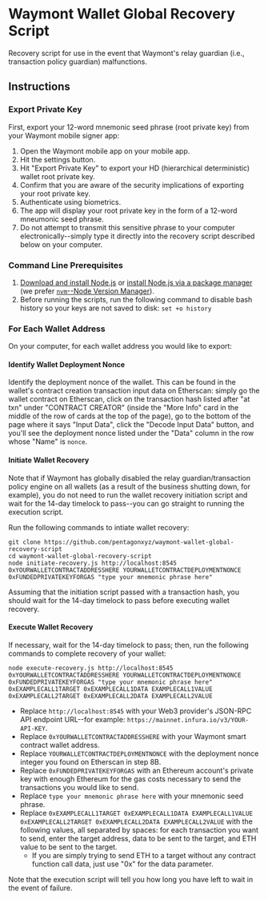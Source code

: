 # Waymont Wallet Global Recovery Script

Recovery script for use in the event that Waymont's relay guardian (i.e., transaction policy guardian) malfunctions.

## Instructions

### Export Private Key

First, export your 12-word mnemonic seed phrase (root private key) from your Waymont mobile signer app:

1. Open the Waymont mobile app on your mobile app.
2. Hit the settings button.
3. Hit "Export Private Key" to export your HD (hierarchical deterministic) wallet root private key.
4. Confirm that you are aware of the security implications of exporting your root private key.
5. Authenticate using biometrics.
6. The app will display your root private key in the form of a 12-word mneumonic seed phrase.
7. Do not attempt to transmit this sensitive phrase to your computer electronically--simply type it directly into the recovery script described below on your computer.

### Command Line Prerequisites

1. [Download and install Node.js](https://nodejs.org/en/download/) or [install Node.js via a package manager](https://nodejs.org/en/download/package-manager/) (we prefer [`nvm`--Node Version Manager](https://github.com/nvm-sh/nvm#install--update-script)).
2. Before running the scripts, run the following command to disable bash history so your keys are not saved to disk: `set +o history`

### For Each Wallet Address

On your computer, for each wallet address you would like to export:

#### Identify Wallet Deployment Nonce

Identify the deployment nonce of the wallet. This can be found in the wallet's contract creation transaction input data on Etherscan: simply go the wallet contract on Etherscan, click on the transaction hash listed after "at txn" under "CONTRACT CREATOR" (inside the "More Info" card in the middle of the row of cards at the top of the page), go to the bottom of the page where it says "Input Data", click the "Decode Input Data" button, and you'll see the deployment nonce listed under the "Data" column in the row whose "Name" is `nonce`.

#### Initiate Wallet Recovery

Note that if Waymont has globally disabled the relay guardian/transaction policy engine on all wallets (as a result of the business shutting down, for example), you do not need to run the wallet recovery initiation script and wait for the 14-day timelock to pass--you can go straight to running the execution script.

Run the following commands to intiate wallet recovery:

```
git clone https://github.com/pentagonxyz/waymont-wallet-global-recovery-script
cd waymont-wallet-global-recovery-script
node initiate-recovery.js http://localhost:8545 0xYOURWALLETCONTRACTADDRESSHERE YOURWALLETCONTRACTDEPLOYMENTNONCE 0xFUNDEDPRIVATEKEYFORGAS "type your mnemonic phrase here"
```

Assuming that the initiation script passed with a transaction hash, you should wait for the 14-day timelock to pass before executing wallet recovery.

#### Execute Wallet Recovery

If necessary, wait for the 14-day timelock to pass; then, run the following commands to complete recovery of your wallet:

```
node execute-recovery.js http://localhost:8545 0xYOURWALLETCONTRACTADDRESSHERE YOURWALLETCONTRACTDEPLOYMENTNONCE 0xFUNDEDPRIVATEKEYFORGAS "type your mnemonic phrase here" 0xEXAMPLECALL1TARGET 0xEXAMPLECALL1DATA EXAMPLECALL1VALUE 0xEXAMPLECALL2TARGET 0xEXAMPLECALL2DATA EXAMPLECALL2VALUE
```

- Replace `http://localhost:8545` with your Web3 provider's JSON-RPC API endpoint URL--for example: `https://mainnet.infura.io/v3/YOUR-API-KEY`.
- Replace `0xYOURWALLETCONTRACTADDRESSHERE` with your Waymont smart contract wallet address.
- Replace `YOURWALLETCONTRACTDEPLOYMENTNONCE` with the deployment nonce integer you found on Etherscan in step 8B.
- Replace `0xFUNDEDPRIVATEKEYFORGAS` with an Ethereum account's private key with enough Ethereum for the gas costs necessary to send the transactions you would like to send.
- Replace `type your mnemonic phrase here` with your mnemonic seed phrase.
- Replace `0xEXAMPLECALL1TARGET 0xEXAMPLECALL1DATA EXAMPLECALL1VALUE 0xEXAMPLECALL2TARGET 0xEXAMPLECALL2DATA EXAMPLECALL2VALUE` with the following values, all separated by spaces: for each transaction you want to send, enter the target address, data to be sent to the target, and ETH value to be sent to the target.
    - If you are simply trying to send ETH to a target without any contract function call data, just use "0x" for the data parameter.

Note that the execution script will tell you how long you have left to wait in the event of failure.
